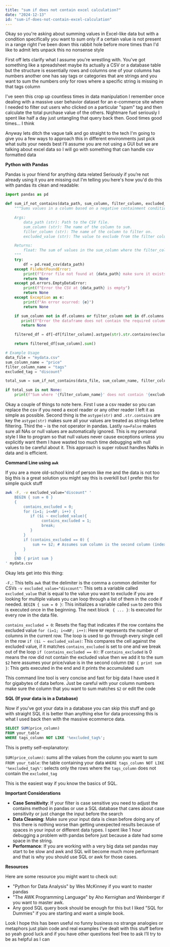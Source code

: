 ```yaml
---
title: "sum if does not contain excel calculation?"
date: "2024-12-13"
id: "sum-if-does-not-contain-excel-calculation"
---
```


Okay so you're asking about summing values in Excel-like data but with a condition specifically you want to sum only if a certain value is not present in a range right I've been down this rabbit hole before more times than I'd like to admit lets unpack this no nonsense style

First off lets clarify what I assume you're wrestling with. You've got something like a spreadsheet maybe its actually a CSV or a database table but the structure is essentially rows and columns one of your columns has numbers another one has say tags or categories that are strings and you want to sum the numbers only for rows where a specific string is missing in that tags column

I've seen this crop up countless times in data manipulation I remember once dealing with a massive user behavior dataset for an e-commerce site where I needed to filter out users who clicked on a particular "spam" tag and then calculate the total purchase value of the others. Nightmare fuel seriously I spent like half a day just untangling that query back then. Good times good times... I think

Anyway lets ditch the vague talk and go straight to the tech I'm going to give you a few ways to approach this in different environments just pick what suits your needs best I’ll assume you are not using a GUI but we are talking about excel data so I will go with something that can handle csv formatted data

**Python with Pandas**

Pandas is your friend for anything data related Seriously if you’re not already using it you are missing out I'm telling you here's how you'd do this with pandas its clean and readable:

```python
import pandas as pd

def sum_if_not_contains(data_path, sum_column, filter_column, excluded_value):
    """Sums values in a column based on a negative containment condition in another column.

    Args:
        data_path (str): Path to the CSV file.
        sum_column (str): The name of the column to sum.
        filter_column (str): The name of the column to filter on.
        excluded_value (str): The value to exclude from the filter column.

    Returns:
        float: The sum of values in the sum_column where the filter_column does not contain the excluded_value.
    """
    try:
        df = pd.read_csv(data_path)
    except FileNotFoundError:
        print(f"Error file not found at {data_path} make sure it exists")
        return None
    except pd.errors.EmptyDataError:
        print(f"Error the CSV at {data_path} is empty")
        return None
    except Exception as e:
        print(f"An error ocurred: {e}")
        return None

    if sum_column not in df.columns or filter_column not in df.columns:
       print(f"Error the dataframe does not contain the required columns {sum_column} and {filter_column}")
       return None

    filtered_df = df[~df[filter_column].astype(str).str.contains(excluded_value,na=False)]

    return filtered_df[sum_column].sum()

# Example Usage
data_file = "mydata.csv"
sum_column_name = "price"
filter_column_name = "tags"
excluded_tag = "discount"

total_sum = sum_if_not_contains(data_file, sum_column_name, filter_column_name, excluded_tag)

if total_sum is not None:
    print(f"Sum where '{filter_column_name}' does not contain '{excluded_tag}': {total_sum}")

```

Okay a couple of things to note here. First I use a csv reader so you can replace the csv if you need a excel reader or any other reader I left it as simple as possible. Second thing is the `astype(str)` and `.str.contains` are key the `astype(str)` makes sure all your values are treated as strings before filtering. Third the `~` is the not operator in pandas. Lastly `na=False` makes sure all NAs or null values are automatically ignored. This is my personal style I like to program so that null values never cause exceptions unless you explicitly want them I have wasted too much time debugging with null values to be careful about it. This approach is super robust handles NaNs in data and is efficient.

**Command Line using `awk`**

If you are a more old-school kind of person like me and the data is not too big this is a great solution you might say this is overkill but I prefer this for simple quick stuff

```bash
awk -F, -v excluded_value="discount" '
    BEGIN { sum = 0 }
    {
        contains_excluded = 0;
        for (i=1; i<=NF; i++) {
           if ($i ~ excluded_value){
                contains_excluded = 1;
                break;
           }
        }
        if (contains_excluded == 0) {
            sum += $2; # Assumes sum column is the second column (index 2)
        }
    }
    END { print sum }
' mydata.csv
```

Okay lets get into this thing:

`-F,`: This tells `awk` that the delimiter is the comma a common delimiter for CSVs
`-v excluded_value="discount"`: This sets a variable called `excluded_value` that is equal to the value you want to exclude if you are looking for multiple values you can loop through a list of them in the code if needed.
`BEGIN { sum = 0 }`: This initializes a variable called `sum` to zero this is executed once in the beginning.
The next block ` { ... }`: Is executed for every row in the data file.

   `contains_excluded = 0`: Resets the flag that indicates if the row contains the excluded value
    `for (i=1; i<=NF; i++)`: Here `NF` represents the number of columns in the current row. The loop is used to go through every single cell in the row
    `if ($i ~ excluded_value)`: This compares the cell against the excluded value, if it matches `contains_excluded` is set to one and we break out of the loop
    `if (contains_excluded == 0)`: If `contains_excluded` is 0 means the row did not contain the excluded value then we add it to the sum `$2` here assumes your price/value is in the second column
    `END { print sum }`: This gets executed in the end and it prints the accumulated sum

This command line tool is very concise and fast for big data I have used it for gigabytes of data before. Just be careful with your column numbers make sure the column that you want to sum matches `$2` or edit the code

**SQL (If your data is in a Database)**

Now if you’ve got your data in a database you can skip this stuff and go with straight SQL it is better than anything else for data processing this is what I used back then with the massive ecommerce data.

```sql
SELECT SUM(price_column)
FROM your_table
WHERE tags_column NOT LIKE '%excluded_tag%';
```

This is pretty self-explanatory:

   `SUM(price_column)`: sums all the values from the column you want to sum
   `FROM your_table`: the table containing your data
   `WHERE tags_column NOT LIKE '%excluded_tag%'`: selects only the rows where the `tags_column` does not contain the `excluded_tag`

This is the easiest way if you know the basics of SQL.

**Important Considerations**

*   **Case Sensitivity**: If your filter is case sensitive you need to adjust the contains method in pandas or use a SQL database that cares about case sensitivity or just change the input before the search
*   **Data Cleaning**: Make sure your input data is clean before doing any of this there is nothing worse than getting unexpected results because of spaces in your input or different data types. I spent like 1 hour debugging a problem with pandas before just because a date had some space in the string.
*  **Performance**: If you are working with a very big data set pandas may start to be slow and awk and SQL will become much more performant and that is why you should use SQL or awk for those cases.

**Resources**

Here are some resource you might want to check out:

*   "Python for Data Analysis" by Wes McKinney if you want to master pandas
*   "The AWK Programming Language" by Aho Kernighan and Weinberger if you want to master awk.
*   Any good SQL query book should be enough for this but I liked "SQL for Dummies" if you are starting and want a simple book.

Look I hope this has been useful no funny business no strange analogies or metaphors just plain code and real examples I’ve dealt with this stuff before so yeah good luck and if you have other questions feel free to ask I’ll try to be as helpful as I can
